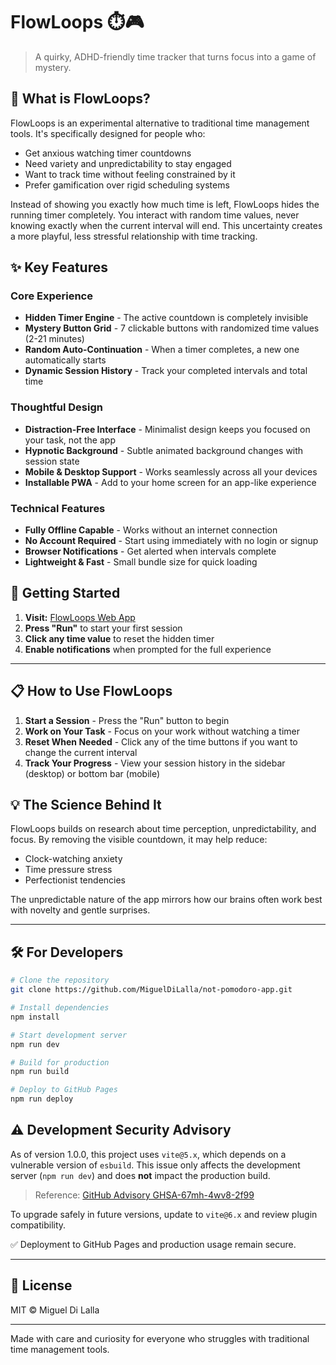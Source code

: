 # FlowLoops ⏱️🎮

> A quirky, ADHD-friendly time tracker that turns focus into a game of mystery.

## 🌟 What is FlowLoops?

FlowLoops is an experimental alternative to traditional time management tools. It's specifically designed for people who:
- Get anxious watching timer countdowns
- Need variety and unpredictability to stay engaged 
- Want to track time without feeling constrained by it
- Prefer gamification over rigid scheduling systems

Instead of showing you exactly how much time is left, FlowLoops hides the running timer completely. You interact with random time values, never knowing exactly when the current interval will end. This uncertainty creates a more playful, less stressful relationship with time tracking.

## ✨ Key Features

### Core Experience
- **Hidden Timer Engine** - The active countdown is completely invisible
- **Mystery Button Grid** - 7 clickable buttons with randomized time values (2-21 minutes)
- **Random Auto-Continuation** - When a timer completes, a new one automatically starts
- **Dynamic Session History** - Track your completed intervals and total time

### Thoughtful Design
- **Distraction-Free Interface** - Minimalist design keeps you focused on your task, not the app
- **Hypnotic Background** - Subtle animated background changes with session state
- **Mobile & Desktop Support** - Works seamlessly across all your devices
- **Installable PWA** - Add to your home screen for an app-like experience

### Technical Features
- **Fully Offline Capable** - Works without an internet connection
- **No Account Required** - Start using immediately with no login or signup
- **Browser Notifications** - Get alerted when intervals complete
- **Lightweight & Fast** - Small bundle size for quick loading

## 🚀 Getting Started

1. **Visit:** [FlowLoops Web App](https://MiguelDiLalla.github.io/not-pomodoro-app/)
2. **Press "Run"** to start your first session
3. **Click any time value** to reset the hidden timer
4. **Enable notifications** when prompted for the full experience

---

## 📋 How to Use FlowLoops

1. **Start a Session** - Press the "Run" button to begin
2. **Work on Your Task** - Focus on your work without watching a timer
3. **Reset When Needed** - Click any of the time buttons if you want to change the current interval
4. **Track Your Progress** - View your session history in the sidebar (desktop) or bottom bar (mobile)

## 💡 The Science Behind It

FlowLoops builds on research about time perception, unpredictability, and focus. By removing the visible countdown, it may help reduce:
- Clock-watching anxiety
- Time pressure stress
- Perfectionist tendencies  

The unpredictable nature of the app mirrors how our brains often work best with novelty and gentle surprises.

---

## 🛠️ For Developers

```bash
# Clone the repository
git clone https://github.com/MiguelDiLalla/not-pomodoro-app.git

# Install dependencies
npm install

# Start development server
npm run dev

# Build for production
npm run build

# Deploy to GitHub Pages
npm run deploy
```


## ⚠️ Development Security Advisory

As of version 1.0.0, this project uses `vite@5.x`, which depends on a vulnerable version of `esbuild`. This issue only affects the development server (`npm run dev`) and does **not** impact the production build.

> Reference: [GitHub Advisory GHSA-67mh-4wv8-2f99](https://github.com/advisories/GHSA-67mh-4wv8-2f99)

To upgrade safely in future versions, update to `vite@6.x` and review plugin compatibility.

✅ Deployment to GitHub Pages and production usage remain secure.

---

## 📄 License

MIT © Miguel Di Lalla

---

Made with care and curiosity for everyone who struggles with traditional time management tools.